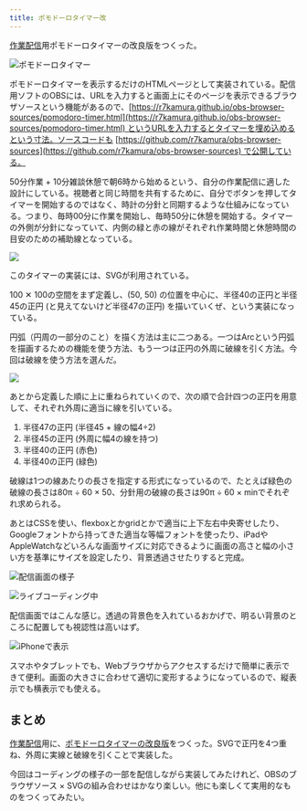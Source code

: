 ```yaml
---
title: ポモドーロタイマー改
---
```

[作業配信](https://www.youtube.com/c/r7kamura)用ポモドーロタイマーの改良版をつくった。

![](https://lh3.googleusercontent.com/W--EZOsdlB3J3uBAb_AnQ-vKuRQbGpltknXN-wEa1Rla9lDPaWGGO-WvAeWW3fymXeVRHmQdXvEtLMYgw5jOCxZJpAdtvM33olRrN4fsZq9-NR_KcTZ2sp98bwRYXAvj8GiigAnHp4SNe5UpaMFoMUU9BONhBoZUuRlEsCFgDaXQuhRLES4Cbf_X7jbpoA "ポモドーロタイマー")

ポモドーロタイマーを表示するだけのHTMLページとして実装されている。配信用ソフトのOBSには、URLを入力すると画面上にそのページを表示できるブラウザソースという機能があるので、[https://r7kamura.github.io/obs-browser-sources/pomodoro-timer.html](https://r7kamura.github.io/obs-browser-sources/pomodoro-timer.html) というURLを入力するとタイマーを埋め込めるという寸法。ソースコードも [https://github.com/r7kamura/obs-browser-sources](https://github.com/r7kamura/obs-browser-sources) で公開している。

50分作業 + 10分雑談休憩で朝6時から始めるという、自分の作業配信に適した設計にしている。視聴者と同じ時間を共有するために、自分でボタンを押してタイマーを開始するのではなく、時計の分針と同期するような仕組みになっている。つまり、毎時00分に作業を開始し、毎時50分に休憩を開始する。タイマーの外側が分針になっていて、内側の緑と赤の線がそれぞれ作業時間と休憩時間の目安のための補助線となっている。

![](https://lh5.googleusercontent.com/bWERmxpIWIaVDKMKVBureTa_rwDT-leJUe7zdcK5Fb03dw-lmkZvojh6ovcqzp3Hgn69Ss0RSg_POzlQo2yzSprY4Ds4DeE37i2ytvN1FCZyg2n6w9lGD7qOF9JT7Xbnz0RL3co7U65ilbrAS4Vi4n2VbmISjZ3q-xouiXN8uXFArQC9X4kxbybHvLi3CA)

このタイマーの実装には、SVGが利用されている。

100 ✕ 100の空間をまず定義し、(50, 50) の位置を中心に、半径40の正円と半径45の正円 (と見えてないけど半径47の正円) を描いていくぜ、という実装になっている。

円弧（円周の一部分のこと）を描く方法は主に二つある。一つはArcという円弧を描画するための機能を使う方法、もう一つは正円の外周に破線を引く方法。今回は破線を使う方法を選んだ。

![](https://lh5.googleusercontent.com/ZA-Dg9XVFrg06hMWG7CPi7LEM_FBg7Wf5J0LL82wO9BWw9UlhWWpB-lyt8wgK_jHMXbofub4p_SmdG_f-EoSSciID4ukgWr5qKsyOIXCnFL1wjnAhWwvBZf1ii_IoKb5t7tLV4p7k4UFaDOO1DEKPt8GKrjKancELg4qjcDDGWmSXLZAisT5PjRwhyTPpA)

あとから定義した順に上に重ねられていくので、次の順で合計四つの正円を用意して、それぞれ外周に適当に線を引いている。

1.  半径47の正円 (半径45 + 線の幅4÷2)
2.  半径45の正円 (外周に幅4の線を持つ)
3.  半径40の正円 (赤色)
4.  半径40の正円 (緑色)

破線は1つの線あたりの長さを指定する形式になっているので、たとえば緑色の破線の長さは80π ÷ 60 × 50、分針用の破線の長さは90π ÷ 60 × minでそれぞれ求められる。

あとはCSSを使い、flexboxとかgridとかで適当に上下左右中央寄せしたり、Googleフォントから持ってきた適当な等幅フォントを使ったり、iPadやAppleWatchなどいろんな画面サイズに対応できるように画面の高さと幅の小さい方を基準にサイズを設定したり、背景透過させたりすると完成。

![](https://lh6.googleusercontent.com/HdB5ogClJvcrDVLdywVlHjUybL1oCaIB8C77zTfa932_f1FQZQIpr9lfOhnCfcw8MzLwFklf_dNqR199AQ2S3jsyeFKe5KvtF47TE90jjT310JhkL6flPENrGUUnZUk9IahVheFFuBTAgMh0l83zlvxfN1gPBCuPJ6o_ElKMOtIppgMdZmmlsTe8Q1Itqg "配信画面の様子")

![](https://lh4.googleusercontent.com/chKts2Ew0mqyJn_PWtIqAOql9OBD0d_-tkKuA7uMIF_NCzPonbd-9tsKQ8nnuH2AltTN3g4pqUcwEJScYQaJjzP_0iOzB53Gcd2uYAnKlvnM1WHkt-sGghwgCnfo2taSQbXvv3m3yKESSkHyDZ57sAghYlkxlVXH3EeAis5sAtwW_7NZsQf8735tfvUOIw "ライブコーディング中")

配信画面ではこんな感じ。透過の背景色を入れているおかげで、明るい背景のところに配置しても視認性は高いはず。

![](https://lh3.googleusercontent.com/oSbgHhwpkIA5rvF1dZEKa7_MyTPMqi6Ytd8HGvOimEtkOp4XT8Hlc-kOK8-yXd3qEJLv7rJQvrF-tp7UJYoqRIEK2KWR98AH_Qs-sjLZxYYJOvoPmeFzSLXy8xI9WyaZnZFdGmHX3BSb6VSCEkIBSQi09sYRNuOut4eNnNYtyGPyoxlin6sFFfHuy6QalA "iPhoneで表示")

スマホやタブレットでも、Webブラウザからアクセスするだけで簡単に表示できて便利。画面の大きさに合わせて適切に変形するようになっているので、縦表示でも横表示でも使える。

まとめ
---

[作業配信](https://www.youtube.com/c/r7kamura)用に、[ポモドーロタイマーの改良版](https://github.com/r7kamura/obs-browser-sources)をつくった。SVGで正円を4つ重ね、外周に実線と破線を引くことで実装した。

今回はコーディングの様子の一部を配信しながら実装してみたけれど、OBSのブラウザソース × SVGの組み合わせはかなり楽しい。他にも楽しくて実用的なものをつくってみたい。
